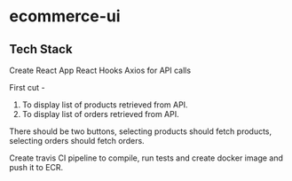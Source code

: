 # ecommerce-ui

## Tech Stack
Create React App
React Hooks
Axios for API calls

First cut - 
1. To display list of products retrieved from API.
2. To display list of orders retrieved from API.

There should be two buttons, selecting products should fetch products, selecting orders should fetch orders.

Create travis CI pipeline to compile, run tests and create docker image and push it to ECR.